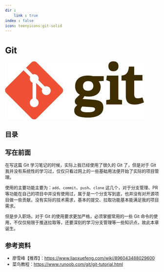 ```yaml
---
dir :
    link : true
index : false
icon: teenyicons:git-solid
---
```

# Git

![](./assets/readme/2024-04-02-22-34-42.png)

## 目录

<Catalog  hideHeading='false'/>

## 写在前面

在写这篇 Git 学习笔记的时候，实际上我已经使用了很久的 Git 了，但是对于 Git 我并没有系统性的学习过，仅仅只看过网上的一些基础用法便开始了实际的项目管理。

使用的主要功能主要为：`add`、`commit`、`push`、`clone` 这几个，对于分支管理、PR等功能在自己的项目中并没有使用过，属于是一个分支写到底，也并没有对开源项目做一些贡献，没有实际的技术需求，基本的提交、拉取功能基本能满足我的项目需求。

但是步入职场，对于 Git 的使用要求更加严格，必须掌握常用的一些 Git 命令的使用，不仅仅局限于推送拉取等，还要深刻的学习分支管理等一些知识点，故此本章诞生。

## 参考资料

- 廖雪峰【推荐】：https://www.liaoxuefeng.com/wiki/896043488029600
- 菜鸟教程：https://www.runoob.com/git/git-tutorial.html
